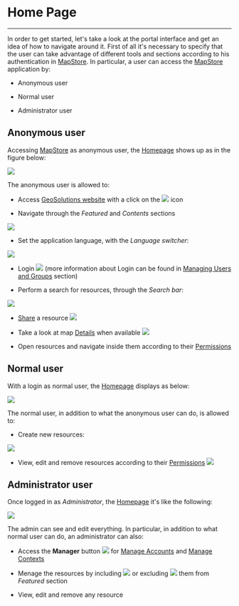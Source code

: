 # Home Page

***********

In order to get started, let's take a look at the portal interface and get an idea of how to navigate around it. First of all it's necessary to specify that the user can take advantage of different tools and sections according to his authentication in [MapStore](https://mapstore.geosolutionsgroup.com/mapstore/#/). In particular, a user can access the [MapStore](https://mapstore.geosolutionsgroup.com/mapstore/#/) application by:

* Anonymous user

* Normal user

* Administrator user

## Anonymous user

Accessing [MapStore](https://mapstore.geosolutionsgroup.com/mapstore/#/) as anonymous user, the [Homepage](https://mapstore.geosolutionsgroup.com/mapstore/#/) shows up as in the figure below:

<img src="../img/home-page/homepage-anonym.jpg" class="ms-docimage"/>

The anonymous user is allowed to:

* Access [GeoSolutions website](https://www.geo-solutions.it/) with a click on the <img src="../img/button/geosolutions-link.jpg" class="ms-docbutton"/> icon

* Navigate through the *Featured* and *Contents* sections

<img src="../img/home-page/feat-cont.jpg" class="ms-docimage"/>

* Set the application language, with the *Language switcher*:

<img src="../img/home-page/language-switcher.jpg" class="ms-docimage"  style="max-width:150px;"/>

* Login <img src="../img/button/login-b.jpg" class="ms-docbutton"/> (more information about Login can be found in [Managing Users and Groups](managing-users-and-groups.md#managing-users-and-groups) section)

* Perform a search for resources, through the *Search bar*:

<img src="../img/home-page/search-bar.jpg" class="ms-docimage"  style="max-width:500px;"/>

* [Share](share.md#sharing-resources) a resource <img src="../img/button/share.jpg" class="ms-docbutton"/>

* Take a look at map [Details](resources-properties.md#details) when available <img src="../img/button/details_button.jpg" class="ms-docbutton"/>

* Open resources and navigate inside them according to their [Permissions](resources-properties.md#permission-rules)

## Normal user

With a login as normal user, the [Homepage](https://mapstore.geosolutionsgroup.com/mapstore/#/) displays as below:

<img src="../img/home-page/homepage-user.jpg" class="ms-docimage" />

The normal user, in addition to what the anonymous user can do, is allowed to:

* Create new resources:

<img src="../img/home-page/new-res.jpg" class="ms-docimage" style="max-width:150px;"/>

* View, edit and remove resources according to their [Permissions](resources-properties.md#permission-rules) <img src="../img/button/remove-edit.jpg" class="ms-docbutton"/>

## Administrator user

Once logged in as *Administrator*, the [Homepage](https://mapstore.geosolutionsgroup.com/mapstore/#/) it's like the following:

<img src="../img/home-page/homepage-admin.jpg" class="ms-docimage" />

The admin can see and edit everything. In particular, in addition to what normal user can do, an administrator can also:

* Access the **Manager** button <img src="../img/button/acc-manager.jpg" class="ms-docbutton"/> for [Manage Accounts](managing-users-and-groups.md#managing-users-and-groups) and [Manage Contexts](managing-contexts.md#managing-contexts)

* Menage the resources by including <img src="../img/button/featured.jpg" class="ms-docbutton"/> or excluding <img src="../img/button/unfeatured.jpg" class="ms-docbutton"/> them from *Featured* section

* View, edit and remove any resource
